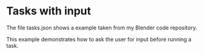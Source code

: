 # Tasks with input

The file tasks.json shows a example taken from my Blender code repository.

This example demonstrates how to ask the user for input before running a task.